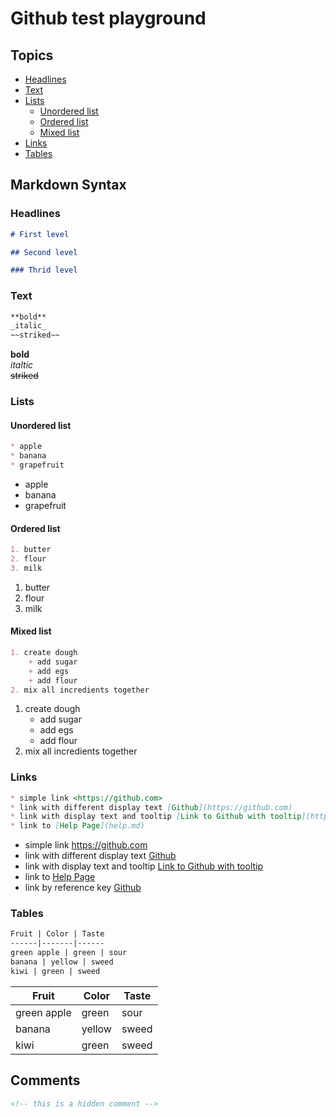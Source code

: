 # Github test playground

## Topics

* [Headlines](#headlines)
* [Text](#text)
* [Lists](#lists)
    + [Unordered list](#unordered-list)
    + [Ordered list](#ordered-list)
    + [Mixed list](#mixed-list)
* [Links](#tables)
* [Tables](#tables)

## Markdown Syntax

### Headlines

```markdown
# First level

## Second level

### Thrid level
```

### Text

```markdown
**bold**
_italic_
~~striked~~
```

**bold**  
_italtic_  
~~striked~~

### Lists

#### Unordered list

```markdown
* apple
* banana
* grapefruit
```

* apple
* banana
* grapefruit

#### Ordered list

```markdown
1. butter
2. flour
3. milk
```

1. butter
2. flour
3. milk

#### Mixed list

```markdown
1. create dough
    + add sugar
    + add egs
    + add flour
2. mix all incredients together
```

1. create dough
    + add sugar
    + add egs
    + add flour
2. mix all incredients together

### Links

```markdown
* simple link <https://github.com>
* link with different display text [Github](https://github.com)
* link with display text and tooltip [Link to Github with tooltip](https://github.com "Thats the tooltip")
* link to [Help Page](help.md)
```

* simple link <https://github.com>
* link with different display text [Github](https://github.com)
* link with display text and tooltip [Link to Github with tooltip](https://github.com "Thats the tooltip")
* link to [Help Page](help.md)
* link by reference key [Github][github-website]

### Tables

```markdown
Fruit | Color | Taste
------|-------|------
green apple | green | sour
banana | yellow | sweed
kiwi | green | sweed
```

Fruit | Color | Taste
------|-------|------
green apple | green | sour
banana | yellow | sweed
kiwi | green | sweed

## Comments

```markdown
<!-- this is a hidden comment -->
```

<!-- hidden links - use reference key to create a link in your text -->

[github-website]: https://github.com "Tooltip for github"
